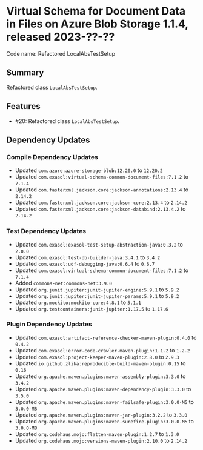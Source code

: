 # Virtual Schema for Document Data in Files on Azure Blob Storage 1.1.4, released 2023-??-??

Code name: Refactored LocalAbsTestSetup

## Summary

Refactored class `LocalAbsTestSetup`.

## Features

* #20: Refactored class `LocalAbsTestSetup`.

## Dependency Updates

### Compile Dependency Updates

* Updated `com.azure:azure-storage-blob:12.20.0` to `12.20.2`
* Updated `com.exasol:virtual-schema-common-document-files:7.1.2` to `7.1.4`
* Updated `com.fasterxml.jackson.core:jackson-annotations:2.13.4` to `2.14.2`
* Updated `com.fasterxml.jackson.core:jackson-core:2.13.4` to `2.14.2`
* Updated `com.fasterxml.jackson.core:jackson-databind:2.13.4.2` to `2.14.2`

### Test Dependency Updates

* Updated `com.exasol:exasol-test-setup-abstraction-java:0.3.2` to `2.0.0`
* Updated `com.exasol:test-db-builder-java:3.4.1` to `3.4.2`
* Updated `com.exasol:udf-debugging-java:0.6.4` to `0.6.7`
* Updated `com.exasol:virtual-schema-common-document-files:7.1.2` to `7.1.4`
* Added `commons-net:commons-net:3.9.0`
* Updated `org.junit.jupiter:junit-jupiter-engine:5.9.1` to `5.9.2`
* Updated `org.junit.jupiter:junit-jupiter-params:5.9.1` to `5.9.2`
* Updated `org.mockito:mockito-core:4.8.1` to `5.1.1`
* Updated `org.testcontainers:junit-jupiter:1.17.5` to `1.17.6`

### Plugin Dependency Updates

* Updated `com.exasol:artifact-reference-checker-maven-plugin:0.4.0` to `0.4.2`
* Updated `com.exasol:error-code-crawler-maven-plugin:1.1.2` to `1.2.2`
* Updated `com.exasol:project-keeper-maven-plugin:2.8.0` to `2.9.3`
* Updated `io.github.zlika:reproducible-build-maven-plugin:0.15` to `0.16`
* Updated `org.apache.maven.plugins:maven-assembly-plugin:3.3.0` to `3.4.2`
* Updated `org.apache.maven.plugins:maven-dependency-plugin:3.3.0` to `3.5.0`
* Updated `org.apache.maven.plugins:maven-failsafe-plugin:3.0.0-M5` to `3.0.0-M8`
* Updated `org.apache.maven.plugins:maven-jar-plugin:3.2.2` to `3.3.0`
* Updated `org.apache.maven.plugins:maven-surefire-plugin:3.0.0-M5` to `3.0.0-M8`
* Updated `org.codehaus.mojo:flatten-maven-plugin:1.2.7` to `1.3.0`
* Updated `org.codehaus.mojo:versions-maven-plugin:2.10.0` to `2.14.2`
